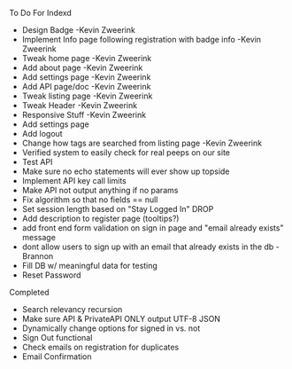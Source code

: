 To Do For Indexd

- Design Badge -Kevin Zweerink
- Implement Info page following registration with badge info -Kevin Zweerink
- Tweak home page -Kevin Zweerink
- Add about page -Kevin Zweerink
- Add settings page -Kevin Zweerink
- Add API page/doc -Kevin Zweerink
- Tweak listing page -Kevin Zweerink
- Tweak Header -Kevin Zweerink
- Responsive Stuff -Kevin Zweerink
- Add settings page
- Add logout
- Change how tags are searched from listing page -Kevin Zweerink
- Verified system to easily check for real peeps on our site
- Test API
- Make sure no echo statements will ever show up topside
- Implement API key call limits
- Make API not output anything if no params
- Fix algorithm so that no fields == null
- Set session length based on "Stay Logged In" DROP
- Add description to register page (tooltips?)
- add front end form validation on sign in page and "email already exists" message
- dont allow users to sign up with an email that already exists in the db -Brannon
- Fill DB w/ meaningful data for testing
- Reset Password

Completed

- Search relevancy recursion
- Make sure API & PrivateAPI ONLY output UTF-8 JSON
- Dynamically change options for signed in vs. not
- Sign Out functional
- Check emails on registration for duplicates
- Email Confirmation
